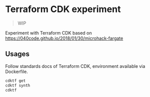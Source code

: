 # Terraform CDK experiment

> WIP

Experiment with Terraform CDK based on https://040code.github.io/2018/01/30/microhack-fargate

## Usages

Follow standards docs of Terraform CDK, environment available via Dockerfile.

```bash
cdktf get
cdktf synth
cdktf
```

